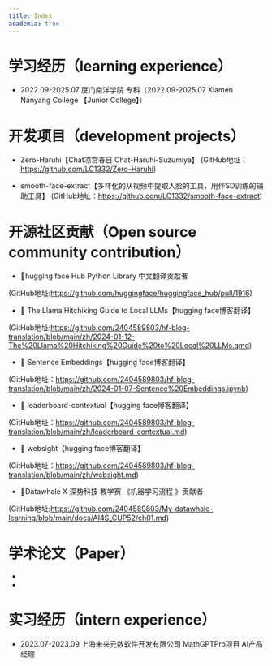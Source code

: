 ```yaml
---
title: Index
academia: true
---
```

# 学习经历（learning experience）

- 2022.09-2025.07 厦门南洋学院 专科（2022.09-2025.07 Xiamen Nanyang College 【Junior College】）

# 开发项目（development projects）

- Zero-Haruhi【Chat凉宫春日 Chat-Haruhi-Suzumiya】
(GitHub地址：https://github.com/LC1332/Zero-Haruhi)

- smooth-face-extract【多样化的从视频中提取人脸的工具，用作SD训练的辅助工具】
(GitHub地址：https://github.com/LC1332/smooth-face-extract)


# 开源社区贡献（Open source community contribution）

- 🤗hugging face Hub Python Library  中文翻译贡献者

(GitHub地址:https://github.com/huggingface/huggingface_hub/pull/1916)

- 🤗 The Llama Hitchiking Guide to Local LLMs【hugging  face博客翻译】

(GitHub地址:https://github.com/2404589803/hf-blog-translation/blob/main/zh/2024-01-12-The%20Llama%20Hitchiking%20Guide%20to%20Local%20LLMs.qmd)

- 🤗 Sentence Embeddings【hugging  face博客翻译】

(GitHub地址：https://github.com/2404589803/hf-blog-translation/blob/main/zh/2024-01-07-Sentence%20Embeddings.ipynb)

- 🤗 leaderboard-contextual【hugging  face博客翻译】

(GitHub地址：https://github.com/2404589803/hf-blog-translation/blob/main/zh/leaderboard-contextual.md)

- 🤗 websight【hugging  face博客翻译】

(GitHub地址：https://github.com/2404589803/hf-blog-translation/blob/main/zh/websight.md)

- 🐋Datawhale X 深势科技 教学赛 《机器学习流程 》贡献者  

(GitHub地址:https://github.com/2404589803/My-datawhale-learning/blob/main/docs/AI4S_CUP52/ch01.md)

# 学术论文（Paper）

- 

- 

# 实习经历（intern experience）

- 2023.07-2023.09  上海未来元数软件开发有限公司  MathGPTPro项目 AI产品经理
